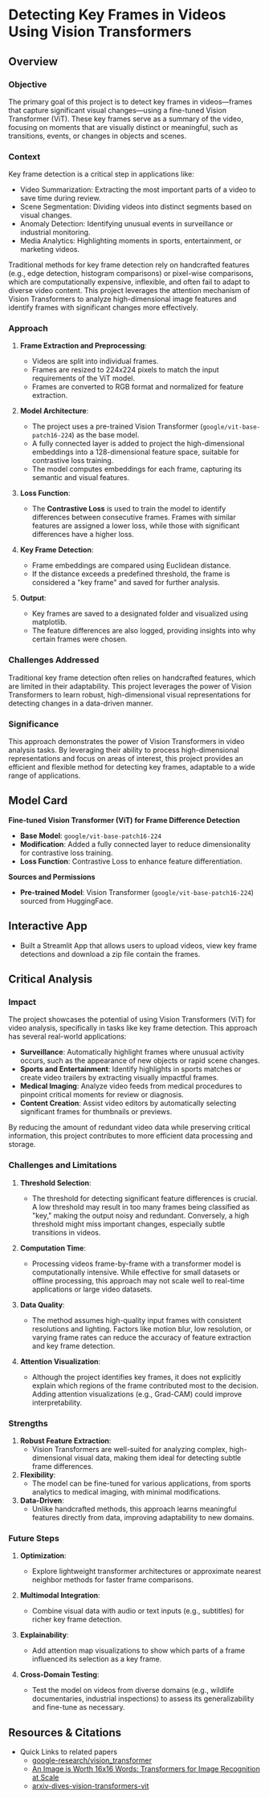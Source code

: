# Detecting Key Frames in Videos Using Vision Transformers

## Overview

### Objective
The primary goal of this project is to detect key frames in videos—frames that capture significant visual changes—using a fine-tuned Vision Transformer (ViT). These key frames serve as a summary of the video, focusing on moments that are visually distinct or meaningful, such as transitions, events, or changes in objects and scenes.

### Context
Key frame detection is a critical step in applications like:
- Video Summarization: Extracting the most important parts of a video to save time during review.
- Scene Segmentation: Dividing videos into distinct segments based on visual changes.
- Anomaly Detection: Identifying unusual events in surveillance or industrial monitoring.
- Media Analytics: Highlighting moments in sports, entertainment, or marketing videos.

Traditional methods for key frame detection rely on handcrafted features (e.g., edge detection, histogram comparisons) or pixel-wise comparisons, which are computationally expensive, inflexible, and often fail to adapt to diverse video content. This project leverages the attention mechanism of Vision Transformers to analyze high-dimensional image features and identify frames with significant changes more effectively.

### Approach
1. **Frame Extraction and Preprocessing**:
   - Videos are split into individual frames.
   - Frames are resized to 224x224 pixels to match the input requirements of the ViT model.
   - Frames are converted to RGB format and normalized for feature extraction.

2. **Model Architecture**:
   - The project uses a pre-trained Vision Transformer (`google/vit-base-patch16-224`) as the base model.
   - A fully connected layer is added to project the high-dimensional embeddings into a 128-dimensional feature space, suitable for contrastive loss training.
   - The model computes embeddings for each frame, capturing its semantic and visual features.

3. **Loss Function**:
   - The **Contrastive Loss** is used to train the model to identify differences between consecutive frames. Frames with similar features are assigned a lower loss, while those with significant differences have a higher loss.

4. **Key Frame Detection**:
   - Frame embeddings are compared using Euclidean distance.
   - If the distance exceeds a predefined threshold, the frame is considered a "key frame" and saved for further analysis.

5. **Output**:
   - Key frames are saved to a designated folder and visualized using matplotlib.
   - The feature differences are also logged, providing insights into why certain frames were chosen.


### Challenges Addressed
Traditional key frame detection often relies on handcrafted features, which are limited in their adaptability. This project leverages the power of Vision Transformers to learn robust, high-dimensional visual representations for detecting changes in a data-driven manner.

### Significance
This approach demonstrates the power of Vision Transformers in video analysis tasks. By leveraging their ability to process high-dimensional representations and focus on areas of interest, this project provides an efficient and flexible method for detecting key frames, adaptable to a wide range of applications.

## Model Card
**Fine-tuned Vision Transformer (ViT) for Frame Difference Detection**

- **Base Model**: `google/vit-base-patch16-224`
- **Modification**: Added a fully connected layer to reduce dimensionality for contrastive loss training.
- **Loss Function**: Contrastive Loss to enhance feature differentiation.

**Sources and Permissions**
- **Pre-trained Model**: Vision Transformer (`google/vit-base-patch16-224`) sourced from HuggingFace.

## Interactive App
- Built a Streamlit App that allows users to upload videos, view key frame detections and download a zip file contain the frames.

## Critical Analysis

### Impact
The project showcases the potential of using Vision Transformers (ViT) for video analysis, specifically in tasks like key frame detection. This approach has several real-world applications:
- **Surveillance**: Automatically highlight frames where unusual activity occurs, such as the appearance of new objects or rapid scene changes.
- **Sports and Entertainment**: Identify highlights in sports matches or create video trailers by extracting visually impactful frames.
- **Medical Imaging**: Analyze video feeds from medical procedures to pinpoint critical moments for review or diagnosis.
- **Content Creation**: Assist video editors by automatically selecting significant frames for thumbnails or previews.

By reducing the amount of redundant video data while preserving critical information, this project contributes to more efficient data processing and storage.


### Challenges and Limitations 
1. **Threshold Selection**:
   - The threshold for detecting significant feature differences is crucial. A low threshold may result in too many frames being classified as "key," making the output noisy and redundant. Conversely, a high threshold might miss important changes, especially subtle transitions in videos.

2. **Computation Time**:
   - Processing videos frame-by-frame with a transformer model is computationally intensive. While effective for small datasets or offline processing, this approach may not scale well to real-time applications or large video datasets.

3. **Data Quality**:
   - The method assumes high-quality input frames with consistent resolutions and lighting. Factors like motion blur, low resolution, or varying frame rates can reduce the accuracy of feature extraction and key frame detection.

5. **Attention Visualization**:
   - Although the project identifies key frames, it does not explicitly explain which regions of the frame contributed most to the decision. Adding attention visualizations (e.g., Grad-CAM) could improve interpretability.


### Strengths
1. **Robust Feature Extraction**:
   - Vision Transformers are well-suited for analyzing complex, high-dimensional visual data, making them ideal for detecting subtle frame differences.
2. **Flexibility**:
   - The model can be fine-tuned for various applications, from sports analytics to medical imaging, with minimal modifications.
3. **Data-Driven**:
   - Unlike handcrafted methods, this approach learns meaningful features directly from data, improving adaptability to new domains.


### Future Steps
1. **Optimization**:
   - Explore lightweight transformer architectures or approximate nearest neighbor methods for faster frame comparisons.

2. **Multimodal Integration**:
   - Combine visual data with audio or text inputs (e.g., subtitles) for richer key frame detection.

3. **Explainability**:
   - Add attention map visualizations to show which parts of a frame influenced its selection as a key frame.

4. **Cross-Domain Testing**:
   - Test the model on videos from diverse domains (e.g., wildlife documentaries, industrial inspections) to assess its generalizability and fine-tune as necessary.
  
## Resources & Citations

* Quick Links to related papers
	* [google-research/vision_transformer](https://github.com/google-research/vision_transformer)
 	* [An Image is Worth 16x16 Words: Transformers for Image Recognition at Scale](https://arxiv.org/abs/2010.11929)
  	* [arxiv-dives-vision-transformers-vit](https://www.oxen.ai/blog/arxiv-dives-vision-transformers-vit)

